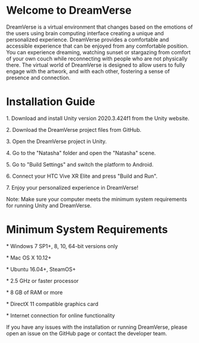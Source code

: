 <h1>Welcome to DreamVerse</h1>

<p>DreamVerse is a virtual environment that changes based on the emotions of the users using brain computing interface creating a unique and personalized experience. DreamVerse provides a comfortable and accessible experience that can be enjoyed from any comfortable position. You can experience dreaming, watching sunset or stargazing from comfort of your own couch while reconnecting with people who are not physically there. The virtual world of DreamVerse is designed to allow users to fully engage with the artwork, and with each other, fostering a sense of presence and connection.</p>


<h1>Installation Guide</h1>

<p>1. Download and install Unity version 2020.3.424f1 from the Unity website.</p>
<p>2. Download the DreamVerse project files from GitHub.</p>
<p>3. Open the DreamVerse project in Unity.</p>
<p>4. Go to the "Natasha" folder and open the "Natasha" scene.</p>
<p>5. Go to "Build Settings" and switch the platform to Android.</p>
<p>6. Connect your HTC Vive XR Elite and press "Build and Run".</p>
<p>7. Enjoy your personalized experience in DreamVerse!</p>

<p>Note: Make sure your computer meets the minimum system requirements for running Unity and DreamVerse.</p>

<h1>Minimum System Requirements</h1>
<p>* Windows 7 SP1+, 8, 10, 64-bit versions only</p>
<p>* Mac OS X 10.12+</p>
<p>* Ubuntu 16.04+, SteamOS+</p>
<p>* 2.5 GHz or faster processor</p>
<p>* 8 GB of RAM or more</p>
<p>* DirectX 11 compatible graphics card</p>
<p>* Internet connection for online functionality</p>

<p>If you have any issues with the installation or running DreamVerse, please open an issue on the GitHub page or contact the developer team.</p>
